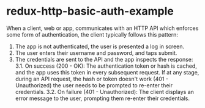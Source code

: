 # redux-http-basic-auth-example

When a client, web or app, communicates with an HTTP API which enforces some form of authentication, the client typically follows this pattern:

  1. The app is not authenticated, the user is presented a log in screen.
  2. The user enters their username and password, and taps submit.
  3. The credentials are sent to the API and the app inspects the response:
    3.1. On success (200 - OK): The authentication token or hash is cached, and the app uses this token in every subsequent request. If at any stage, during an API request, the hash or token doesn't work (401 - Unauthorized) the user needs to be prompted to re-enter their credentials.
    3.2. On failure (401 - Unauthorized): The client displays an error message to the user, prompting them re-enter their credentials.

